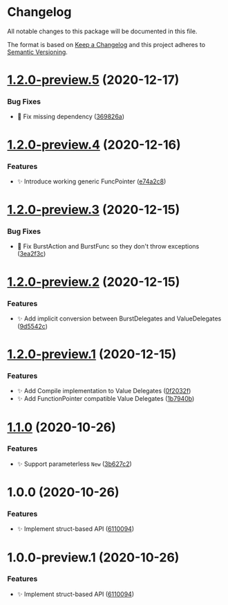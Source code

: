 # Changelog
All notable changes to this package will be documented in this file.

The format is based on [Keep a Changelog](http://keepachangelog.com/en/1.0.0/) and this project adheres to [Semantic Versioning](http://semver.org/spec/v2.0.0.html).

# [1.2.0-preview.5](https://github.com/CareBoo/Burst.Delegates/compare/v1.2.0-preview.4...v1.2.0-preview.5) (2020-12-17)


### Bug Fixes

* :bug: Fix missing dependency ([369826a](https://github.com/CareBoo/Burst.Delegates/commit/369826ad174b42c4b8406b84d79c648be0084aa5))

# [1.2.0-preview.4](https://github.com/CareBoo/Burst.Delegates/compare/v1.2.0-preview.3...v1.2.0-preview.4) (2020-12-16)


### Features

* :sparkles: Introduce working generic FuncPointer ([e74a2c8](https://github.com/CareBoo/Burst.Delegates/commit/e74a2c889f363cb022b3ad0268babee9f4165bca))

# [1.2.0-preview.3](https://github.com/CareBoo/Burst.Delegates/compare/v1.2.0-preview.2...v1.2.0-preview.3) (2020-12-15)


### Bug Fixes

* :bug: Fix BurstAction and BurstFunc so they don't throw exceptions ([3ea2f3c](https://github.com/CareBoo/Burst.Delegates/commit/3ea2f3c84b7c6149e3303c939cdeed5a35120c44))

# [1.2.0-preview.2](https://github.com/CareBoo/Burst.Delegates/compare/v1.2.0-preview.1...v1.2.0-preview.2) (2020-12-15)


### Features

* :sparkles: Add implicit conversion between BurstDelegates and ValueDelegates ([9d5542c](https://github.com/CareBoo/Burst.Delegates/commit/9d5542cf9beac7372877ad5a8b36423662ea99fc))

# [1.2.0-preview.1](https://github.com/CareBoo/Burst.Delegates/compare/v1.1.0...v1.2.0-preview.1) (2020-12-15)


### Features

* :sparkles: Add Compile implementation to Value Delegates ([0f2032f](https://github.com/CareBoo/Burst.Delegates/commit/0f2032f5cd5185511e7a847f2a08f73c07f96a76))
* :sparkles: Add FunctionPointer compatible Value Delegates ([1b7940b](https://github.com/CareBoo/Burst.Delegates/commit/1b7940b47064f69f0d723a0a0237f9e1320885ff))

# [1.1.0](https://github.com/CareBoo/Burst.Delegates/compare/v1.0.0...v1.1.0) (2020-10-26)


### Features

* :sparkles: Support parameterless `New` ([3b627c2](https://github.com/CareBoo/Burst.Delegates/commit/3b627c236e40a9ae96771df282e79242c448591a))

# 1.0.0 (2020-10-26)


### Features

* :sparkles: Implement struct-based API ([6110094](https://github.com/CareBoo/Burst.Delegates/commit/6110094ebcab28afac7b69e7c5e9d95eec32b1ea))

# 1.0.0-preview.1 (2020-10-26)


### Features

* :sparkles: Implement struct-based API ([6110094](https://github.com/CareBoo/Burst.Delegates/commit/6110094ebcab28afac7b69e7c5e9d95eec32b1ea))
